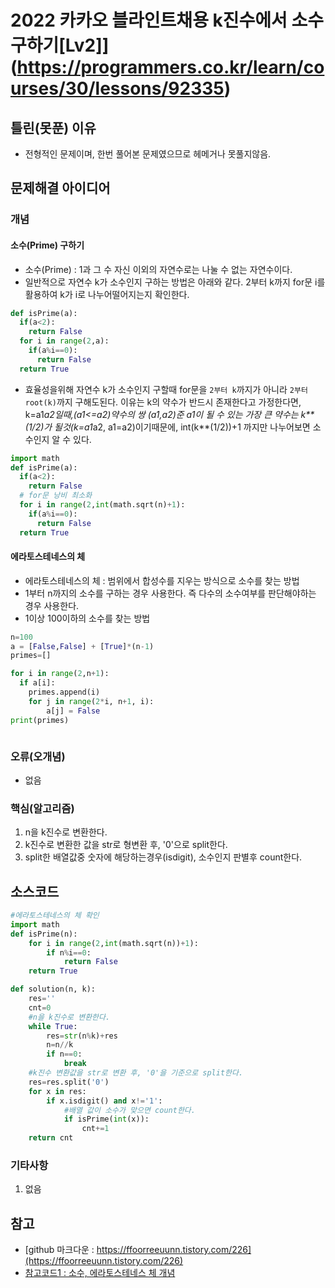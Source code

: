 # 2022 카카오 블라인트채용 k진수에서 소수구하기[Lv2]](https://programmers.co.kr/learn/courses/30/lessons/92335)


## 틀린(못푼) 이유 
* 전형적인 문제이며, 한번 풀어본 문제였으므로 헤메거나 못풀지않음.

## 문제해결 아이디어

### 개념

#### 소수(Prime) 구하기
* 소수(Prime) : 1과 그 수 자신 이외의 자연수로는 나눌 수 없는 자연수이다.
* 일반적으로 자연수 k가 소수인지 구하는 방법은 아래와 같다. 2부터 k까지 for문 i를 활용하여 k가 i로 나누어떨어지는지 확인한다. 
```python
def isPrime(a):
  if(a<2):
    return False
  for i in range(2,a):
    if(a%i==0):
      return False
  return True
```
* 효율성을위해 자연수 k가 소수인지 구할때 for문을 `2부터 k`까지가 아니라 `2부터 root(k)`까지 구해도된다. 이유는 k의 약수가 반드시 존재한다고 가정한다면, k=a1*a2일때,(a1<=a2)약수의 쌍 (a1,a2)준 a1이 될 수 있는 가장 큰 약수는 k**(1/2)가 될것(k=a1*a2, a1=a2)이기때문에, int(k**(1/2))+1 까지만 나누어보면 소수인지 알 수 있다. 
 
```python
import math
def isPrime(a):
  if(a<2):
    return False
  # for문 낭비 최소화
  for i in range(2,int(math.sqrt(n)+1):
    if(a%i==0):
      return False
  return True
```
 
#### 에라토스테네스의 체
* 에라토스테네스의 체 : 범위에서 합성수를 지우는 방식으로 소수를 찾는 방법
* 1부터 n까지의 소수를 구하는 경우 사용한다. 즉 다수의 소수여부를 판단해야하는 경우 사용한다.  
* 1이상 100이하의 소수를 찾는 방법
```python
n=100
a = [False,False] + [True]*(n-1)
primes=[]

for i in range(2,n+1):
  if a[i]:
    primes.append(i)
    for j in range(2*i, n+1, i):
        a[j] = False
print(primes)
```
<img alt="" src="https://wikidocs.net/images/page/21638/DC-1707V1.png">

### 오류(오개념)
*  없음

### 핵심(알고리즘) 
1. n을 k진수로 변환한다. 
2. k진수로 변환한 값을 str로 형변환 후, '0'으로 split한다.
3. split한 배열값중 숫자에 해당하는경우(isdigit), 소수인지 판별후 count한다. 


## 소스코드 
```python
#에라토스테네스의 체 확인
import math
def isPrime(n):
    for i in range(2,int(math.sqrt(n))+1):
        if n%i==0:
            return False
    return True

def solution(n, k):
    res=''
    cnt=0
    #n을 k진수로 변환한다.
    while True:
        res=str(n%k)+res
        n=n//k
        if n==0:
            break
    #k진수 변환값을 str로 변환 후, '0'을 기준으로 split한다. 
    res=res.split('0')
    for x in res:
        if x.isdigit() and x!='1':
            #배열 값이 소수가 맞으면 count한다. 
            if isPrime(int(x)):
                cnt+=1
    return cnt
```


### 기타사항
 1. 없음 


## 참고
* [github 마크다운 : https://ffoorreeuunn.tistory.com/226](https://ffoorreeuunn.tistory.com/226)
* [참고코드1 : 소수, 에라토스테네스 체 개념](https://wikidocs.net/21638)
